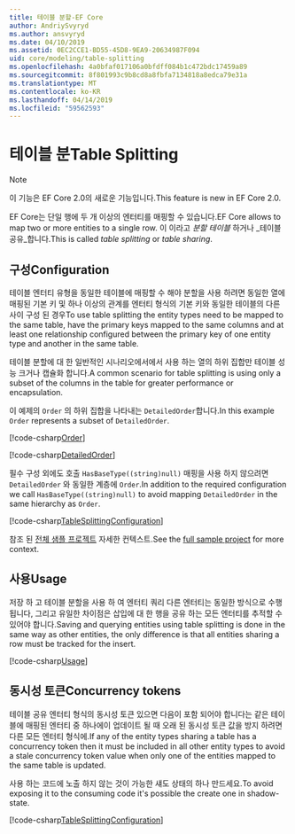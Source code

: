 ```yaml
---
title: 테이블 분할-EF Core
author: AndriySvyryd
ms.author: ansvyryd
ms.date: 04/10/2019
ms.assetid: 0EC2CCE1-BD55-45D8-9EA9-20634987F094
uid: core/modeling/table-splitting
ms.openlocfilehash: 4a0bfaf017106a0bfdff084b1c472bdc17459a89
ms.sourcegitcommit: 8f801993c9b8cd8a8fbfa7134818a8edca79e31a
ms.translationtype: MT
ms.contentlocale: ko-KR
ms.lasthandoff: 04/14/2019
ms.locfileid: "59562593"
---
```

# <a name="table-splitting"></a><span data-ttu-id="c2782-102">테이블 분</span><span class="sxs-lookup"><span data-stu-id="c2782-102">Table Splitting</span></span>

>[!NOTE]
> <span data-ttu-id="c2782-103">이 기능은 EF Core 2.0의 새로운 기능입니다.</span><span class="sxs-lookup"><span data-stu-id="c2782-103">This feature is new in EF Core 2.0.</span></span>

<span data-ttu-id="c2782-104">EF Core는 단일 행에 두 개 이상의 엔터티를 매핑할 수 있습니다.</span><span class="sxs-lookup"><span data-stu-id="c2782-104">EF Core allows to map two or more entities to a single row.</span></span> <span data-ttu-id="c2782-105">이 이라고 _분할 테이블_ 하거나 _테이블 공유_합니다.</span><span class="sxs-lookup"><span data-stu-id="c2782-105">This is called _table splitting_ or _table sharing_.</span></span>

## <a name="configuration"></a><span data-ttu-id="c2782-106">구성</span><span class="sxs-lookup"><span data-stu-id="c2782-106">Configuration</span></span>

<span data-ttu-id="c2782-107">테이블 엔터티 유형을 동일한 테이블에 매핑할 수 해야 분할을 사용 하려면 동일한 열에 매핑된 기본 키 및 하나 이상의 관계를 엔터티 형식의 기본 키와 동일한 테이블의 다른 사이 구성 된 경우</span><span class="sxs-lookup"><span data-stu-id="c2782-107">To use table splitting the entity types need to be mapped to the same table, have the primary keys mapped to the same columns and at least one relationship configured between the primary key of one entity type and another in the same table.</span></span>

<span data-ttu-id="c2782-108">테이블 분할에 대 한 일반적인 시나리오에서에서 사용 하는 열의 하위 집합만 테이블 성능 크거나 캡슐화 합니다.</span><span class="sxs-lookup"><span data-stu-id="c2782-108">A common scenario for table splitting is using only a subset of the columns in the table for greater performance or encapsulation.</span></span>

<span data-ttu-id="c2782-109">이 예제의 `Order` 의 하위 집합을 나타내는 `DetailedOrder`합니다.</span><span class="sxs-lookup"><span data-stu-id="c2782-109">In this example `Order` represents a subset of `DetailedOrder`.</span></span>

[!code-csharp[Order](../../../samples/core/Modeling/TableSplitting/Order.cs?name=Order)]

[!code-csharp[DetailedOrder](../../../samples/core/Modeling/TableSplitting/DetailedOrder.cs?name=DetailedOrder)]

<span data-ttu-id="c2782-110">필수 구성 외에도 호출 `HasBaseType((string)null)` 매핑을 사용 하지 않으려면 `DetailedOrder` 와 동일한 계층에 `Order`.</span><span class="sxs-lookup"><span data-stu-id="c2782-110">In addition to the required configuration we call `HasBaseType((string)null)` to avoid mapping `DetailedOrder` in the same hierarchy as `Order`.</span></span>

[!code-csharp[TableSplittingConfiguration](../../../samples/core/Modeling/TableSplitting/TableSplittingContext.cs?name=TableSplitting&highlight=3)]

<span data-ttu-id="c2782-111">참조 된 [전체 샘플 프로젝트](https://github.com/aspnet/EntityFramework.Docs/tree/master/samples/core/Modeling/TableSplitting) 자세한 컨텍스트.</span><span class="sxs-lookup"><span data-stu-id="c2782-111">See the [full sample project](https://github.com/aspnet/EntityFramework.Docs/tree/master/samples/core/Modeling/TableSplitting) for more context.</span></span>

## <a name="usage"></a><span data-ttu-id="c2782-112">사용</span><span class="sxs-lookup"><span data-stu-id="c2782-112">Usage</span></span>

<span data-ttu-id="c2782-113">저장 하 고 테이블 분할을 사용 하 여 엔터티 쿼리 다른 엔터티는 동일한 방식으로 수행 됩니다, 그리고 유일한 차이점은 삽입에 대 한 행을 공유 하는 모든 엔터티를 추적할 수 있어야 합니다.</span><span class="sxs-lookup"><span data-stu-id="c2782-113">Saving and querying entities using table splitting is done in the same way as other entities, the only difference is that all entities sharing a row must be tracked for the insert.</span></span>

[!code-csharp[Usage](../../../samples/core/Modeling/TableSplitting/Program.cs?name=Usage)]

## <a name="concurrency-tokens"></a><span data-ttu-id="c2782-114">동시성 토큰</span><span class="sxs-lookup"><span data-stu-id="c2782-114">Concurrency tokens</span></span>

<span data-ttu-id="c2782-115">테이블 공유 엔터티 형식의 동시성 토큰 있으면 다음이 포함 되어야 합니다는 같은 테이블에 매핑된 엔터티 중 하나에이 업데이트 될 때 오래 된 동시성 토큰 값을 방지 하려면 다른 모든 엔터티 형식에.</span><span class="sxs-lookup"><span data-stu-id="c2782-115">If any of the entity types sharing a table has a concurrency token then it must be included in all other entity types to avoid a stale concurrency token value when only one of the entities mapped to the same table is updated.</span></span>

<span data-ttu-id="c2782-116">사용 하는 코드에 노출 하지 않는 것이 가능한 섀도 상태의 하나 만드세요.</span><span class="sxs-lookup"><span data-stu-id="c2782-116">To avoid exposing it to the consuming code it's possible the create one in shadow-state.</span></span>

[!code-csharp[TableSplittingConfiguration](../../../samples/core/Modeling/TableSplitting/TableSplittingContext.cs?name=ConcurrencyToken&highlight=2)]
